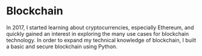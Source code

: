 # Blockchain
In 2017, I started learning about cryptocurrencies, especially Ethereum, and quickly gained an interest in exploring the many use cases for blockchain technology. In order to expand my technical knowledge of blockchain, I built a basic and secure blockchain using Python.

